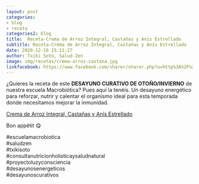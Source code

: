 ```yaml
---
layout: post
categories:
- blog
- receta
categories2: blog
title:  Receta-Crema de Arroz Integral, Castañas y Anís Estrellado
subtitle: Receta-Crema de Arroz Integral, Castañas y Anís Estrellado
date: 2020-12-16 15:11:27
author: Txiki Soto, Salud-Zen
image: img/recetas/crema-arroz-castana.jpg
linkfacebook: https://www.facebook.com/sharer/sharer.php?u=http%3A%2F%2Fwww.salud-zen.com%2Fblog%2Freceta%2F2020%2F12%2F16%2Freceta-crema-arroz.html&amp;src=sdkpreparse
---
```

¿Quieres la receta de este <b>DESAYUNO CURATIVO DE OTOÑO/INVIERNO</b> de nuestra escuela Macrobiótica?
Pues aquí la tenéis. Un desayuno energético para reforzar, nutrir y calentar el organismo ideal para esta temporada donde necesitamos mejorar la inmunidad.

[Crema de Arroz Integral, Castañas y Anís Estrellado][receta]  

Bon appétit 😋  

 #escuelamacrobiotica   
 #saludzen  
 #txikisoto  
 #consultanutricionholisticaysaludnatural  
 #proyectoluzyconsciencia  
 #desayunosenergeticos  
 #desayunoscurativos  

[receta]: {{site.url}}{{site.baseurl}}/desayuno/2020/12/16/crema-arroz-castana.html
